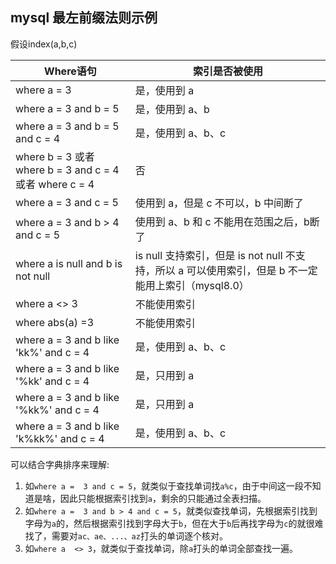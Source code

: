 ## mysql 最左前缀法则示例
假设index(a,b,c)  

| Where语句                                                | 索引是否被使用                                                             |
|--------------------------------------------------------|---------------------------------------------------------------------|
| where a = 3                                            | 是，使用到 a                                                             |
| where a =  3 and b = 5                                 | 是，使用到 a、b                                                           |
| where a =  3 and b = 5 and c = 4                       | 是，使用到 a、b、c                                                         |
| where b =  3 或者 where b = 3 and c =  4 或者 where c =  4 | 否                                                                   |
| where a =  3 and c = 5                                 | 使用到 a，但是 c 不可以，b 中间断了                                               |
| where a =  3 and b > 4 and c = 5                       | 使用到 a、b 和 c 不能用在范围之后，b断了                                            |
| where a is  null and b is not null                     | is null 支持索引，但是 is not null 不支持，所以 a 可以使用索引，但是 b 不一定能用上索引（mysql8.0） |
| where a  <> 3                                          | 不能使用索引                                                              |
| where  abs(a) =3                                       | 不能使用索引                                                              |
| where a =  3 and b like 'kk%' and c = 4                | 是，使用到 a、b、c                                                         |
| where a =  3 and b like '%kk' and c = 4                | 是，只用到 a                                                             |
| where a =  3 and b like '%kk%' and c = 4               | 是，只用到 a                                                             |
| where a =  3 and b like 'k%kk%' and c =  4             | 是，使用到 a、b、c                                                         |

可以结合字典排序来理解:
1) 如`where a =  3 and c = 5`，就类似于查找单词找`a%c`，由于中间这一段不知道是啥，因此只能根据索引找到`a`，剩余的只能通过全表扫描。
2) 如`where a =  3 and b > 4 and c = 5`，就类似查找单词，先根据索引找到字母为`a`的，然后根据索引找到字母大于`b`，但在大于`b`后再找字母为`c`的就很难找了，需要对`ac、ae、...、az`打头的单词逐个核对。
3) 如`where a  <> 3`，就类似于查找单词，除`a`打头的单词全部查找一遍。